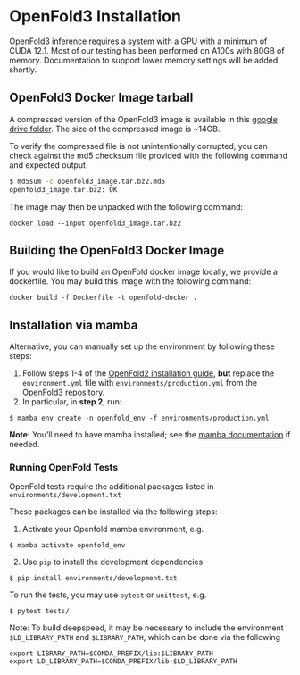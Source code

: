 # OpenFold3 Installation

OpenFold3 inference requires a system with a GPU with a minimum of CUDA 12.1. Most of our testing has been performed on A100s with 80GB of memory. Documentation to support lower memory settings will be added shortly.

## OpenFold3 Docker Image tarball

A compressed version of the OpenFold3 image is available in this [google drive folder](https://drive.google.com/drive/u/0/folders/1_sKQhFU2cIb6DPYV8g9QxU5znYVdCd4N). The size of the compressed image is ~14GB.

To verify the compressed file is not unintentionally corrupted, you can check against the md5 checksum file provided with the following command and expected output.

```bash
$ md5sum -c openfold3_image.tar.bz2.md5
openfold3_image.tar.bz2: OK
```

The image may then be unpacked with the following command:

```
docker load --input openfold3_image.tar.bz2
```


## Building the OpenFold3 Docker Image 

If you would like to build an OpenFold docker image locally, we provide a dockerfile. You may build this image with the following command:

```
docker build -f Dockerfile -t openfold-docker .
```


## Installation via mamba 

Alternative, you can manually set up the environment by following these steps:

1. Follow steps 1-4 of the [OpenFold2 installation guide](https://openfold.readthedocs.io/en/latest/Installation.html), **but** replace the `environment.yml` file with `environments/production.yml` from the [OpenFold3 repository](https://github.com/aqlaboratory/openfold3/blob/inference-dev/environments/production.yml).
2. In particular, in **step 2**, run:
```
$ mamba env create -n openfold_env -f environments/production.yml
```

**Note:** You’ll need to have mamba installed; see the [mamba documentation](https://mamba.readthedocs.io/en/latest/) if needed.

### Running OpenFold Tests

OpenFold tests require the additional packages listed in `environments/development.txt`

These packages can be installed via the following steps:

1. Activate your Openfold mamba environment, e.g.
```
$ mamba activate openfold_env
```

2. Use `pip` to install the development dependencies 
```
$ pip install environments/development.txt
```

To run the tests, you may use `pytest` or `unittest`, e.g.
```
$ pytest tests/
```

Note: To build deepspeed, it may be necessary to include the environment `$LD_LIBRARY_PATH` and `$LIBRARY_PATH`, which can be done via the following

```
export LIBRARY_PATH=$CONDA_PREFIX/lib:$LIBRARY_PATH
export LD_LIBRARY_PATH=$CONDA_PREFIX/lib:$LD_LIBRARY_PATH
```